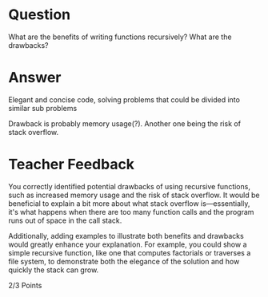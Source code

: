 # Question

What are the benefits of writing functions recursively? What are the drawbacks?

# Answer


Elegant and concise code, solving problems that could be divided into similar sub problems

Drawback is probably memory usage(?). Another one being the risk of stack overflow.

# Teacher Feedback
You correctly identified potential drawbacks of using recursive functions, such as increased memory usage and the risk of stack overflow. It would be beneficial to explain a bit more about what stack overflow is—essentially, it's what happens when there are too many function calls and the program runs out of space in the call stack.

Additionally, adding examples to illustrate both benefits and drawbacks would greatly enhance your explanation. For example, you could show a simple recursive function, like one that computes factorials or traverses a file system, to demonstrate both the elegance of the solution and how quickly the stack can grow.

2/3 Points